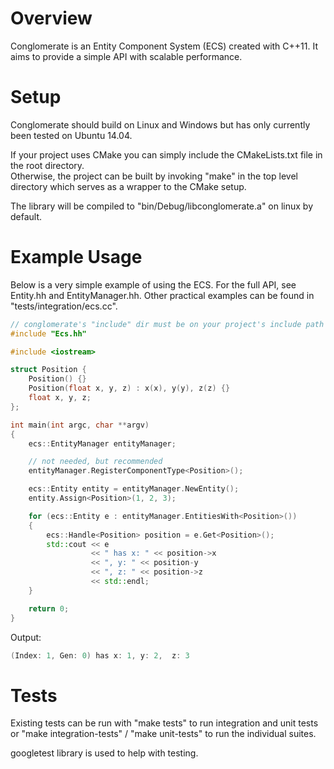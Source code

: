 # Overview

Conglomerate is an Entity Component System (ECS) created with C++11.  It aims to provide a simple API with scalable performance.  

# Setup

Conglomerate should build on Linux and Windows but has only currently been tested on Ubuntu 14.04.

If your project uses CMake you can simply include the CMakeLists.txt file in the root directory.  
Otherwise, the project can be built by invoking "make" in the top level directory which serves as a wrapper to the CMake setup.

The library will be compiled to "bin/Debug/libconglomerate.a" on linux by default.

# Example Usage

Below is a very simple example of using the ECS.  For the full API, see Entity.hh and EntityManager.hh.  Other practical examples can be found in "tests/integration/ecs.cc".

```c++
// conglomerate's "include" dir must be on your project's include path
#include "Ecs.hh"

#include <iostream>

struct Position {
	Position() {}
	Position(float x, y, z) : x(x), y(y), z(z) {}
	float x, y, z;
};

int main(int argc, char **argv)
{
	ecs::EntityManager entityManager;

	// not needed, but recommended
	entityManager.RegisterComponentType<Position>();

	ecs::Entity entity = entityManager.NewEntity();
	entity.Assign<Position>(1, 2, 3);

	for (ecs::Entity e : entityManager.EntitiesWith<Position>())
	{
		ecs::Handle<Position> position = e.Get<Position>();
		std::cout << e
		          << " has x: " << position->x
		          << ", y: " << position-y
		          << ", z: " << position->z
		          << std::endl;
	}

	return 0;
}

```

Output:

```c++
(Index: 1, Gen: 0) has x: 1, y: 2,  z: 3
```

# Tests

Existing tests can be run with "make tests" to run integration and unit tests or "make integration-tests" / "make unit-tests" to run the individual suites.

googletest library is used to help with testing.